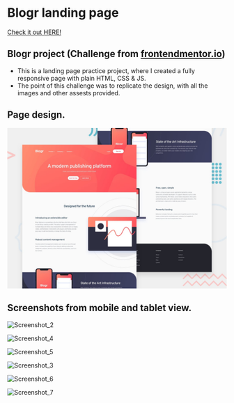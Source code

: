 # Blogr landing page

[Check it out HERE!](https://drip016.github.io/blogr-landing-page/)

## Blogr project (Challenge from [frontendmentor.io](https://www.frontendmentor.io/))

- This is a landing page practice project, where I created a fully responsive page with plain HTML, CSS & JS.
- The point of this challenge was to replicate the design, with all the images and other assests provided.

## Page design.
![Design preview for the Blogr landing page coding challenge](./design/desktop-preview.jpg)

## Screenshots from mobile and tablet view.

![Screenshot_2](https://user-images.githubusercontent.com/73792907/146613627-86d23dbf-7fe7-45b5-bbed-fe7fd578197f.jpg)

![Screenshot_4](https://user-images.githubusercontent.com/73792907/146613629-c3c65803-6145-48dd-a31b-7b16e1813e76.jpg)

![Screenshot_5](https://user-images.githubusercontent.com/73792907/146613621-69fec0f2-f7cf-4fc1-bba9-d7368c824ea2.jpg)

![Screenshot_3](https://user-images.githubusercontent.com/73792907/146613628-52713c4e-69b4-414e-b60c-555a370db31e.jpg)

![Screenshot_6](https://user-images.githubusercontent.com/73792907/146613624-15651768-ff80-4b44-9f52-683b4fb64b4c.jpg)

![Screenshot_7](https://user-images.githubusercontent.com/73792907/146613625-961d733f-d159-44a3-8487-0796236bc9f3.jpg)
